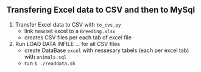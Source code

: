 ## Transfering Excel data to CSV and then to MySql

1. Transfer Excel data to CSV with `to_cvs.py`
    - link newset excel to a `Breeding.xlsx`
    - creates CSV files per each tab of excel file
2. Run LOAD DATA INFILE ... for all CSV files
    - create DataBase `excel` with nessesary tabels (each per excel tab) with `animals.sql`
    - run `$ ./readdata.sh`
